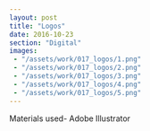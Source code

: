 ```yaml
---
layout: post
title: "Logos"
date: 2016-10-23
section: "Digital"
images:
 - "/assets/work/017_logos/1.png"
 - "/assets/work/017_logos/2.png"
 - "/assets/work/017_logos/3.png"
 - "/assets/work/017_logos/4.png"
 - "/assets/work/017_logos/5.png"
---
```


Materials used- Adobe Illustrator
